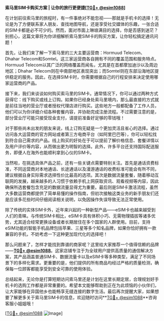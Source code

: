 **索马里SIM卡购买方案 | 让你的旅行更便捷[[TG💪+ @esim1088](https://t.me/s/esim1088)]**

在计划前往索马里的旅程时，有一件事绝对不能忽视——那就是手机卡的选择！无论是为了方便联系家人朋友、查找地图导航，还是享受社交媒体的乐趣，一张合适的SIM卡都是必不可少的。然而，面对市面上琳琅满目的选择，你是否感到迷茫？别担心，这篇文章将为你详细解析索马里SIM卡的购买方案，让你轻松搞定通讯问题！

首先，让我们来了解一下索马里的三大主要运营商：Hormuud Telecom、Dhahar Telecom和Somtel。这三家运营商各自拥有不同的覆盖范围和服务特点。Hormuud Telecom以其广泛的网络覆盖而闻名，尤其是在首都摩加迪沙以及周边地区；Dhahar Telecom则在中南部地区表现突出；而Somtel则在东部沿海地区提供稳定的服务。因此，在选择SIM卡时，你需要根据自己的行程安排来决定使用哪家运营商的产品。

接下来，我们来谈谈如何购买索马里的SIM卡。通常情况下，你可以通过两种方式获得它：线下购买或线上订购。如果你已经身处索马里境内，那么最直接的方式就是前往当地的营业厅或者授权代理店进行购买。这些地方一般都配备了工作人员，他们可以为你详细介绍各种套餐内容，并协助完成注册流程。不过需要注意的是，部分营业厅可能只接受现金支付，请提前准备好足够的零钱哦！

对于那些尚未出发的朋友来说，线上订购无疑是一个更加灵活且省心的选择。通过访问各大运营商的官方网站或者第三方电商平台（如阿里巴巴等），你可以轻松找到符合自己需求的产品。线上购买的好处在于可以提前了解价格信息、套餐详情以及用户评价等内容，从而做出更为明智的选择。此外，许多平台还支持国际配送服务，即便人在海外也能顺利拿到心仪的SIM卡。

当然啦，在挑选具体产品之前，还有一些关键点需要特别关注。首先是通话资费标准，不同运营商对本地通话、长途通话以及漫游通话的收费标准可能会有所不同，建议根据自身实际需求选择性价比最高的选项。其次是数据流量套餐，随着移动互联网的发展，越来越多的人习惯于依赖手机上网获取资讯、观看视频等内容，因此确保所选套餐包含充足的数据流量显得尤为重要。最后则是SIM卡激活流程，虽然大多数运营商都提供了简单易懂的操作指南，但初次接触这类业务的新手朋友们还是应该多花些时间仔细阅读相关说明，以免因操作失误导致无法正常使用。

除了传统的实体SIM卡外，近年来兴起的一种新型产品——eSIM卡也越来越受到人们的青睐。与传统SIM卡相比，eSIM卡具有体积小巧、无需物理插拔等诸多优势，尤其适合经常更换设备或者长期居住在多个国家的人群使用。目前，支持eSIM功能的智能手机品牌包括苹果、三星等多个知名品牌，如果你恰好拥有一款兼容的手机，不妨考虑一下这种更加现代化的选择吧！

那么问题来了，怎样才能找到靠谱的商家呢？这里给大家推荐一个值得信赖的品牌——**[TG💪+ @esim1088](https://t.me/s/esim1088)**。这家店铺专注于为全球用户提供高质量的通信解决方案，其产品涵盖普通SIM卡、数据流量卡以及eSIM卡等多种类型，满足了不同场景下的多样化需求。更重要的是，他们提供的所有商品均经过严格的质量检测，确保每一位顾客都能享受到安全可靠的使用体验。

总结起来，无论你是打算短期访问索马里还是计划在这里长期定居，合理规划好手机卡的选购工作都是非常重要的。希望本文能够帮助到正在为此烦恼的小伙伴们，让大家能够在异国他乡也能畅享无缝连接的数字生活。最后再次提醒大家，如果想要了解更多关于索马里SIM卡的信息，欢迎随时访问**[TG💪+ @esim1088](https://t.me/s/esim1088)**咨询客服小姐姐哦！

[[TG💪+ @esim1088](https://t.me/s/esim1088) ![Image](https://i.postimg.cc/4NQfJmqS/Snipaste-2025-05-13-00-14-12.png)]
